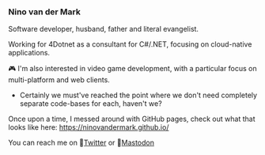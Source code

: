 ### Nino van der Mark
Software developer, husband, father and literal evangelist.

Working for 4Dotnet as a consultant for C#/.NET, focusing on cloud-native applications.

🎮 I'm also interested in video game development, with a particular focus on multi-platform and web clients.
- Certainly we must've reached the point where we don't need completely separate code-bases for each, haven't we?

Once upon a time, I messed around with GitHub pages, check out what that looks like here: https://ninovandermark.github.io/

You can reach me on 🐔[Twitter](https://twitter.com/NinovanderMark) or 🐘[Mastodon](https://fosstodon.org/@ninovandermark)
